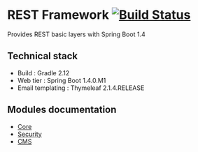 # REST Framework [![Build Status](https://travis-ci.org/Daeliin/rest-framework.svg?branch=master)](https://travis-ci.org/Daeliin/rest-framework)

Provides REST basic layers with Spring Boot 1.4

## Technical stack
* Build : Gradle 2.12
* Web tier : Spring Boot 1.4.0.M1
* Email templating : Thymeleaf 2.1.4.RELEASE

## Modules documentation
* [Core](https://github.com/Daeliin/rest-framework/wiki/Module-:-core)
* [Security](https://github.com/Daeliin/rest-framework/wiki/Module-:-security)
* [CMS](https://github.com/Daeliin/rest-framework/wiki/Module-:-cms)
